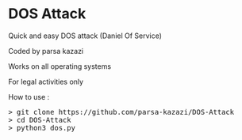 # DOS Attack
<p>Quick and easy DOS attack (Daniel Of Service)</p>

<p>Coded by parsa kazazi</p>
<p>Works on all operating systems</p>
<p>For legal activities only</p>

<p>How to use : </p>
<pre>
> git clone https://github.com/parsa-kazazi/DOS-Attack
> cd DOS-Attack
> python3 dos.py
</pre>
